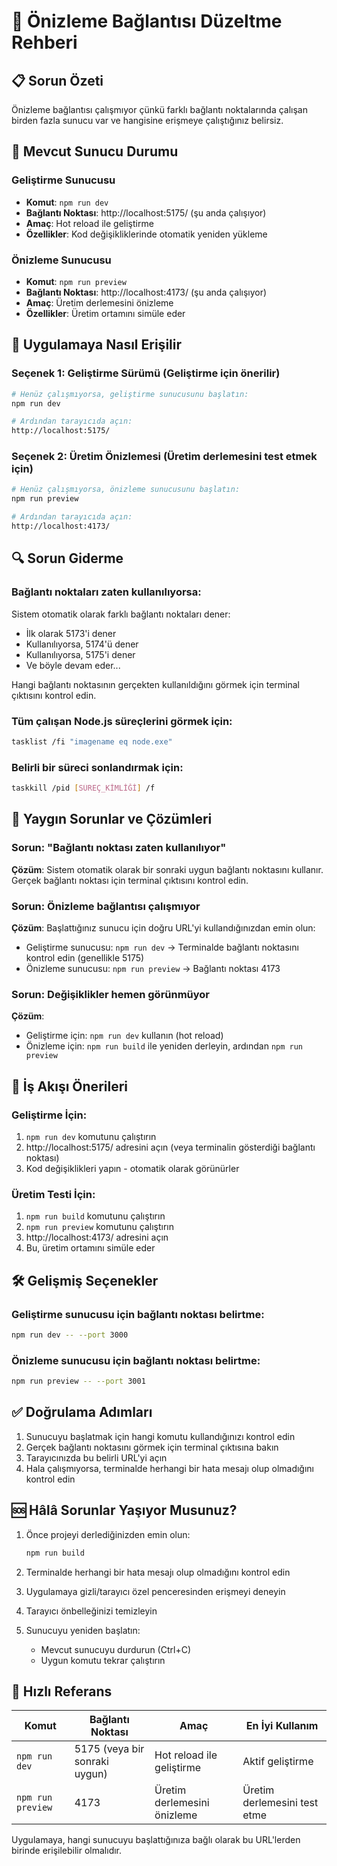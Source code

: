 # 🔧 Önizleme Bağlantısı Düzeltme Rehberi

## 📋 Sorun Özeti
Önizleme bağlantısı çalışmıyor çünkü farklı bağlantı noktalarında çalışan birden fazla sunucu var ve hangisine erişmeye çalıştığınız belirsiz.

## 🎯 Mevcut Sunucu Durumu

### Geliştirme Sunucusu
- **Komut**: `npm run dev`
- **Bağlantı Noktası**: http://localhost:5175/ (şu anda çalışıyor)
- **Amaç**: Hot reload ile geliştirme
- **Özellikler**: Kod değişikliklerinde otomatik yeniden yükleme

### Önizleme Sunucusu
- **Komut**: `npm run preview`
- **Bağlantı Noktası**: http://localhost:4173/ (şu anda çalışıyor)
- **Amaç**: Üretim derlemesini önizleme
- **Özellikler**: Üretim ortamını simüle eder

## 🚀 Uygulamaya Nasıl Erişilir

### Seçenek 1: Geliştirme Sürümü (Geliştirme için önerilir)
```bash
# Henüz çalışmıyorsa, geliştirme sunucusunu başlatın:
npm run dev

# Ardından tarayıcıda açın:
http://localhost:5175/
```

### Seçenek 2: Üretim Önizlemesi (Üretim derlemesini test etmek için)
```bash
# Henüz çalışmıyorsa, önizleme sunucusunu başlatın:
npm run preview

# Ardından tarayıcıda açın:
http://localhost:4173/
```

## 🔍 Sorun Giderme

### Bağlantı noktaları zaten kullanılıyorsa:
Sistem otomatik olarak farklı bağlantı noktaları dener:
- İlk olarak 5173'i dener
- Kullanılıyorsa, 5174'ü dener
- Kullanılıyorsa, 5175'i dener
- Ve böyle devam eder...

Hangi bağlantı noktasının gerçekten kullanıldığını görmek için terminal çıktısını kontrol edin.

### Tüm çalışan Node.js süreçlerini görmek için:
```bash
tasklist /fi "imagename eq node.exe"
```

### Belirli bir süreci sonlandırmak için:
```bash
taskkill /pid [SÜREÇ_KİMLİĞİ] /f
```

## 📝 Yaygın Sorunlar ve Çözümleri

### Sorun: "Bağlantı noktası zaten kullanılıyor"
**Çözüm**: Sistem otomatik olarak bir sonraki uygun bağlantı noktasını kullanır. Gerçek bağlantı noktası için terminal çıktısını kontrol edin.

### Sorun: Önizleme bağlantısı çalışmıyor
**Çözüm**: Başlattığınız sunucu için doğru URL'yi kullandığınızdan emin olun:
- Geliştirme sunucusu: `npm run dev` → Terminalde bağlantı noktasını kontrol edin (genellikle 5175)
- Önizleme sunucusu: `npm run preview` → Bağlantı noktası 4173

### Sorun: Değişiklikler hemen görünmüyor
**Çözüm**: 
- Geliştirme için: `npm run dev` kullanın (hot reload)
- Önizleme için: `npm run build` ile yeniden derleyin, ardından `npm run preview`

## 🔄 İş Akışı Önerileri

### Geliştirme İçin:
1. `npm run dev` komutunu çalıştırın
2. http://localhost:5175/ adresini açın (veya terminalin gösterdiği bağlantı noktası)
3. Kod değişiklikleri yapın - otomatik olarak görünürler

### Üretim Testi İçin:
1. `npm run build` komutunu çalıştırın
2. `npm run preview` komutunu çalıştırın
3. http://localhost:4173/ adresini açın
4. Bu, üretim ortamını simüle eder

## 🛠️ Gelişmiş Seçenekler

### Geliştirme sunucusu için bağlantı noktası belirtme:
```bash
npm run dev -- --port 3000
```

### Önizleme sunucusu için bağlantı noktası belirtme:
```bash
npm run preview -- --port 3001
```

## ✅ Doğrulama Adımları

1. Sunucuyu başlatmak için hangi komutu kullandığınızı kontrol edin
2. Gerçek bağlantı noktasını görmek için terminal çıktısına bakın
3. Tarayıcınızda bu belirli URL'yi açın
4. Hala çalışmıyorsa, terminalde herhangi bir hata mesajı olup olmadığını kontrol edin

## 🆘 Hâlâ Sorunlar Yaşıyor Musunuz?

1. Önce projeyi derlediğinizden emin olun:
   ```bash
   npm run build
   ```

2. Terminalde herhangi bir hata mesajı olup olmadığını kontrol edin

3. Uygulamaya gizli/tarayıcı özel penceresinden erişmeyi deneyin

4. Tarayıcı önbelleğinizi temizleyin

5. Sunucuyu yeniden başlatın:
   - Mevcut sunucuyu durdurun (Ctrl+C)
   - Uygun komutu tekrar çalıştırın

## 🎯 Hızlı Referans

| Komut | Bağlantı Noktası | Amaç | En İyi Kullanım |
|---------|------|---------|----------|
| `npm run dev` | 5175 (veya bir sonraki uygun) | Hot reload ile geliştirme | Aktif geliştirme |
| `npm run preview` | 4173 | Üretim derlemesini önizleme | Üretim derlemesini test etme |

Uygulamaya, hangi sunucuyu başlattığınıza bağlı olarak bu URL'lerden birinde erişilebilir olmalıdır.